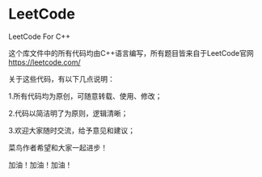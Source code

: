 # LeetCode
LeetCode For C++

这个库文件中的所有代码均由C++语言编写，所有题目皆来自于LeetCode官网  https://leetcode.com/

关于这些代码，有以下几点说明：

1.所有代码均为原创，可随意转载、使用、修改；

2.代码以简洁明了为原则，逻辑清晰；

3.欢迎大家随时交流，给予意见和建议；

 菜鸟作者希望和大家一起进步！

 加油！加油！加油！
